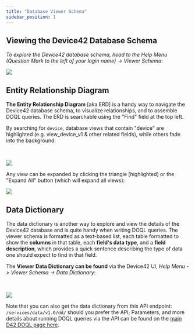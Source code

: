 ```yaml
---
title: "Database Viewer Schema"
sidebar_position: 1
---
```


## Viewing the Device42 Database Schema

_To explore the Device42 database schema, head to the _Help Menu (Question Mark to the left of your login name) ->_ Viewer Schema_:

![](/assets/images/WEB-828_1.jpg)

## Entity Relationship Diagram

**The Entity Relationship Diagram** \[aka ERD\] is a handy way to navigate the Device42 database schema, to visualize relationships, and to assemble DOQL queries. The ERD is searchable using the "Find" field at the top left.

By searching for `device`, database views that contain "device" are highlighted (e.g. view\_device\_v1 & other related fields), while others fade into the background:

 

![](/assets/images/WEB-828_2.jpg)

Any view can be expanded by clicking the triangle \[highlighted\] or the "Expand All" button (which will expand all views):

![](/assets/images/WEB-828_3.jpg)

## Data Dictionary

The data dictionary is another way to explore and view the details of the Device42 database and is quite handy when writing DOQL queries. The viewer schema is formatted as a text-based list, each table formatted to show the **columns** in that table, each **field's data type**, and a **field description**, which provides a quick sentence describing the type of data one should expect to find in that field.

The **Viewer Data Dictionary can be found** via the Device42 UI, _Help Menu -> Viewer Schema -> Data Dictionary_:

 

![](/assets/images/WEB-828_4.jpg)

Note that you can also get the data dictionary from this API endpoint: `/services/data/v1.0/dd/` should you prefer the API; Parameters, and more details about running DOQL queries via the API can be found on the [main D42 DOQL page here](/device42-doql/).
